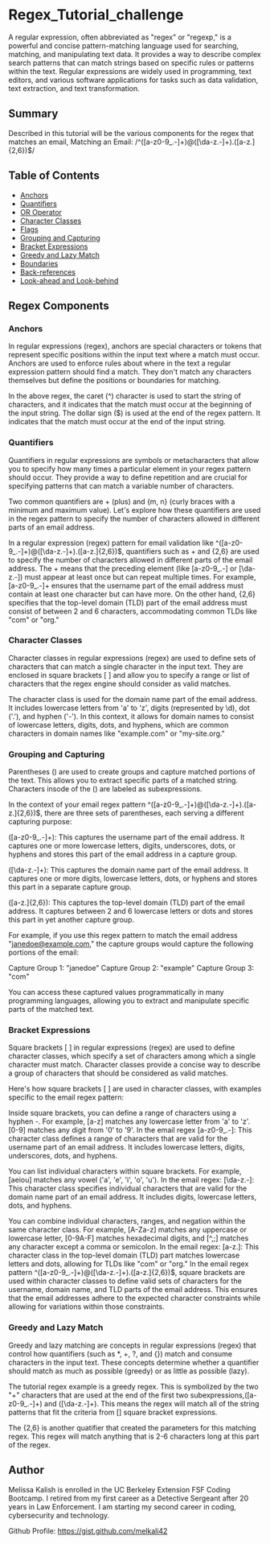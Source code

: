 # Regex_Tutorial_challenge

A regular expression, often abbreviated as "regex" or "regexp," is a powerful and concise pattern-matching language used for searching, matching, and manipulating text data. It provides a way to describe complex search patterns that can match strings based on specific rules or patterns within the text. Regular expressions are widely used in programming, text editors, and various software applications for tasks such as data validation, text extraction, and text transformation.

## Summary

Described in this tutorial will be the various components for the regex that matches an email, Matching an Email: /^([a-z0-9_.-]+)@([\da-z.-]+).([a-z.]{2,6})$/

## Table of Contents

- [Anchors](#anchors)
- [Quantifiers](#quantifiers)
- [OR Operator](#or-operator)
- [Character Classes](#character-classes)
- [Flags](#flags)
- [Grouping and Capturing](#grouping-and-capturing)
- [Bracket Expressions](#bracket-expressions)
- [Greedy and Lazy Match](#greedy-and-lazy-match)
- [Boundaries](#boundaries)
- [Back-references](#back-references)
- [Look-ahead and Look-behind](#look-ahead-and-look-behind)

## Regex Components

### Anchors

In regular expressions (regex), anchors are special characters or tokens that represent specific positions within the input text where a match must occur. Anchors are used to enforce rules about where in the text a regular expression pattern should find a match. They don't match any characters themselves but define the positions or boundaries for matching.

In the above regex, the caret (^) character is used to start the string of characters, and it indicates that the match must occur at the beginning of the input string. The dollar sign ($) is used at the end of the regex pattern. It indicates that the match must occur at the end of the input string.

### Quantifiers

Quantifiers in regular expressions are symbols or metacharacters that allow you to specify how many times a particular element in your regex pattern should occur. They provide a way to define repetition and are crucial for specifying patterns that can match a variable number of characters.

Two common quantifiers are + (plus) and {m, n} (curly braces with a minimum and maximum value). Let's explore how these quantifiers are used in the regex pattern to specify the number of characters allowed in different parts of an email address.

In a regular expression (regex) pattern for email validation like ^([a-z0-9_.-]+)@([\da-z.-]+).([a-z.]{2,6})$, quantifiers such as + and {2,6} are used to specify the number of characters allowed in different parts of the email address. The + means that the preceding element (like [a-z0-9_.-] or [\da-z.-]) must appear at least once but can repeat multiple times. For example, [a-z0-9_.-]+ ensures that the username part of the email address must contain at least one character but can have more. On the other hand, {2,6} specifies that the top-level domain (TLD) part of the email address must consist of between 2 and 6 characters, accommodating common TLDs like "com" or "org."

### Character Classes

Character classes in regular expressions (regex) are used to define sets of characters that can match a single character in the input text. They are enclosed in square brackets [ ] and allow you to specify a range or list of characters that the regex engine should consider as valid matches.

The character class is used for the domain name part of the email address. It includes lowercase letters from 'a' to 'z', digits (represented by \d), dot ('.'), and hyphen ('-'). In this context, it allows for domain names to consist of lowercase letters, digits, dots, and hyphens, which are common characters in domain names like "example.com" or "my-site.org."

### Grouping and Capturing

Parentheses () are used to create groups and capture matched portions of the text. This allows you to extract specific parts of a matched string. Characters insode of the () are labeled as subexpressions.

In the context of your email regex pattern ^([a-z0-9_.-]+)@([\da-z.-]+).([a-z.]{2,6})$, there are three sets of parentheses, each serving a different capturing purpose:

([a-z0-9_.-]+): This captures the username part of the email address. It captures one or more lowercase letters, digits, underscores, dots, or hyphens and stores this part of the email address in a capture group.

([\da-z.-]+): This captures the domain name part of the email address. It captures one or more digits, lowercase letters, dots, or hyphens and stores this part in a separate capture group.

([a-z.]{2,6}): This captures the top-level domain (TLD) part of the email address. It captures between 2 and 6 lowercase letters or dots and stores this part in yet another capture group.

For example, if you use this regex pattern to match the email address "janedoe@example.com," the capture groups would capture the following portions of the email:

Capture Group 1: "janedoe"
Capture Group 2: "example"
Capture Group 3: "com"

You can access these captured values programmatically in many programming languages, allowing you to extract and manipulate specific parts of the matched text.

### Bracket Expressions

Square brackets [ ] in regular expressions (regex) are used to define character classes, which specify a set of characters among which a single character must match. Character classes provide a concise way to describe a group of characters that should be considered as valid matches.

Here's how square brackets [ ] are used in character classes, with examples specific to the email regex pattern:

Inside square brackets, you can define a range of characters using a hyphen -. For example, [a-z] matches any lowercase letter from 'a' to 'z'. [0-9] matches any digit from '0' to '9'. 
In the email regex [a-z0-9_.-]: This character class defines a range of characters that are valid for the username part of an email address. It includes lowercase letters, digits, underscores, dots, and hyphens.

You can list individual characters within square brackets. For example, [aeiou] matches any vowel ('a', 'e', 'i', 'o', 'u'). In the email regex: [\da-z.-]: This character class specifies individual characters that are valid for the domain name part of an email address. It includes digits, lowercase letters, dots, and hyphens.

You can combine individual characters, ranges, and negation within the same character class. For example, [A-Za-z] matches any uppercase or lowercase letter, [0-9A-F] matches hexadecimal digits, and [^,;] matches any character except a comma or semicolon. In the email regex: [a-z.]: This character class in the top-level domain (TLD) part matches lowercase letters and dots, allowing for TLDs like "com" or "org."
In the email regex pattern ^([a-z0-9_.-]+)@([\da-z.-]+).([a-z.]{2,6})$, square brackets are used within character classes to define valid sets of characters for the username, domain name, and TLD parts of the email address. This ensures that the email addresses adhere to the expected character constraints while allowing for variations within those constraints.

### Greedy and Lazy Match

Greedy and lazy matching are concepts in regular expressions (regex) that control how quantifiers (such as *, +, ?, and {}) match and consume characters in the input text. These concepts determine whether a quantifier should match as much as possible (greedy) or as little as possible (lazy).

The tutorial regex example is a greedy regex. This is symbolized by the two "+" characters that are used at the end of the first two subexpressions,([a-z0-9_.-]+) and ([\da-z.-]+). This means the regex will match all of the string patterns that fit the criteria from [] square bracket expressions.

The {2,6} is another quatifier that created the parameters for this matching regex. This regex will match anything that is 2-6 characters long at this part of the regex.

## Author

Melissa Kalish is enrolled in the UC Berkeley Extension FSF Coding Bootcamp. I retired from my first career as a Detective Sergeant after 20 years in Law Enforcement. I am starting my second career in coding, cybersecurity and technology.

Github Profile: https://gist.github.com/melkali42
